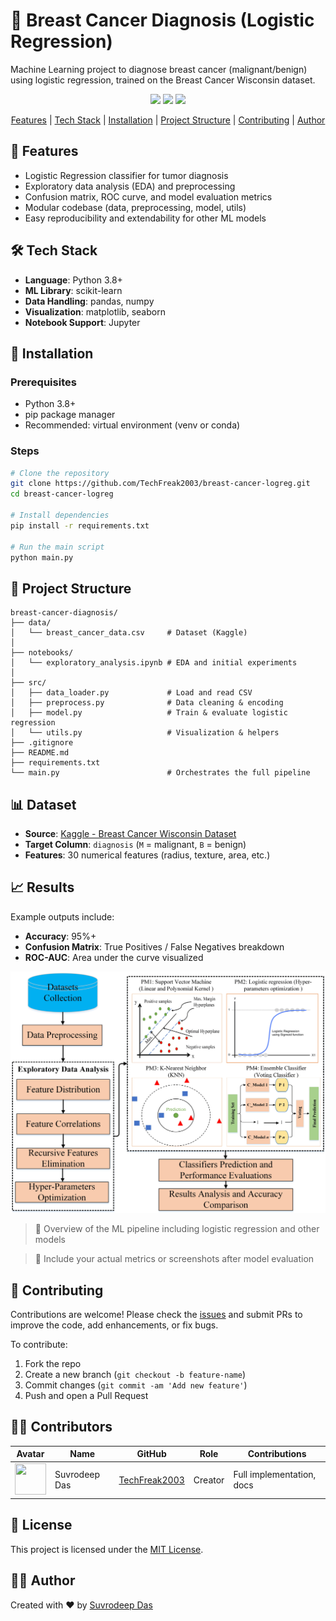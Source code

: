 
# 🧠 Breast Cancer Diagnosis (Logistic Regression)

Machine Learning project to diagnose breast cancer (malignant/benign) using logistic regression, trained on the Breast Cancer Wisconsin dataset.

<p align="center">
  <a href="https://github.com/TechFreak2003/breast-cancer-logreg/issues"><img src="https://img.shields.io/github/issues/TechFreak2003/breast-cancer-logreg"></a> 
  <a href="https://github.com/TechFreak2003/breast-cancer-logreg/stargazers"><img src="https://img.shields.io/github/stars/TechFreak2003/breast-cancer-logreg"></a>
  <a href="https://github.com/TechFreak2003/breast-cancer-logreg/blob/main/LICENSE">
    <img src="https://img.shields.io/badge/License-MIT-blue.svg">
  </a>
</p>

<p align="center">
  <a href="#-features">Features</a> |
  <a href="#%EF%B8%8F-tech-stack">Tech Stack</a> |
  <a href="#-installation">Installation</a> |
  <a href="#-project-structure">Project Structure</a> |
  <a href="#-contributing">Contributing</a> |
  <a href="#%EF%B8%8F-author">Author</a>
</p>

## 🌟 Features

- Logistic Regression classifier for tumor diagnosis
- Exploratory data analysis (EDA) and preprocessing
- Confusion matrix, ROC curve, and model evaluation metrics
- Modular codebase (data, preprocessing, model, utils)
- Easy reproducibility and extendability for other ML models

## 🛠️ Tech Stack

- **Language**: Python 3.8+
- **ML Library**: scikit-learn
- **Data Handling**: pandas, numpy
- **Visualization**: matplotlib, seaborn
- **Notebook Support**: Jupyter

## 🚀 Installation

### Prerequisites

- Python 3.8+
- pip package manager
- Recommended: virtual environment (venv or conda)

### Steps

```bash
# Clone the repository
git clone https://github.com/TechFreak2003/breast-cancer-logreg.git
cd breast-cancer-logreg

# Install dependencies
pip install -r requirements.txt

# Run the main script
python main.py
```

## 📁 Project Structure

```
breast-cancer-diagnosis/
├── data/
│   └── breast_cancer_data.csv     # Dataset (Kaggle)
│
├── notebooks/
│   └── exploratory_analysis.ipynb # EDA and initial experiments
│
├── src/
│   ├── data_loader.py             # Load and read CSV
│   ├── preprocess.py              # Data cleaning & encoding
│   ├── model.py                   # Train & evaluate logistic regression
│   └── utils.py                   # Visualization & helpers
├── .gitignore
├── README.md
├── requirements.txt
└── main.py                        # Orchestrates the full pipeline
```

## 📊 Dataset

- **Source**: [Kaggle - Breast Cancer Wisconsin Dataset](https://www.kaggle.com/datasets/uciml/breast-cancer-wisconsin-data)
- **Target Column**: `diagnosis` (`M` = malignant, `B` = benign)
- **Features**: 30 numerical features (radius, texture, area, etc.)

## 📈 Results

Example outputs include:

- **Accuracy**: 95%+
- **Confusion Matrix**: True Positives / False Negatives breakdown
- **ROC-AUC**: Area under the curve visualized

<p align="center">
  <img src="images/predictive_models_bcd.png" alt="Predictive Models for Breast Cancer Diagnosis" width="700"/>
</p>

> 📌 Overview of the ML pipeline including logistic regression and other models

> 📌 Include your actual metrics or screenshots after model evaluation

## 👥 Contributing

Contributions are welcome! Please check the [issues](https://github.com/TechFreak2003/breast-cancer-logreg/issues) and submit PRs to improve the code, add enhancements, or fix bugs.

To contribute:

1. Fork the repo
2. Create a new branch (`git checkout -b feature-name`)
3. Commit changes (`git commit -am 'Add new feature'`)
4. Push and open a Pull Request

## 👨‍💻 Contributors

| Avatar | Name | GitHub | Role | Contributions |
|--------|------|--------|------|---------------|
| <img src="https://github.com/TechFreak2003.png" width="50px" height="50px" /> | Suvrodeep Das | [TechFreak2003](https://github.com/TechFreak2003) | Creator | Full implementation, docs |

## 📄 License

This project is licensed under the [MIT License](LICENSE).

## 🙋‍♂️ Author

Created with ❤️ by [Suvrodeep Das](https://suvrodeepdas.dev)
